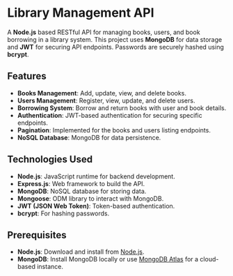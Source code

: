 # Library Management API

A **Node.js** based RESTful API for managing books, users, and book borrowing in a library system. This project uses **MongoDB** for data storage and **JWT** for securing API endpoints. Passwords are securely hashed using **bcrypt**.

## Features

- **Books Management**: Add, update, view, and delete books.
- **Users Management**: Register, view, update, and delete users.
- **Borrowing System**: Borrow and return books with user and book details.
- **Authentication**: JWT-based authentication for securing specific endpoints.
- **Pagination**: Implemented for the books and users listing endpoints.
- **NoSQL Database**: MongoDB for data persistence.

## Technologies Used

- **Node.js**: JavaScript runtime for backend development.
- **Express.js**: Web framework to build the API.
- **MongoDB**: NoSQL database for storing data.
- **Mongoose**: ODM library to interact with MongoDB.
- **JWT (JSON Web Token)**: Token-based authentication.
- **bcrypt**: For hashing passwords.

## Prerequisites

- **Node.js**: Download and install from [Node.js](https://nodejs.org/).
- **MongoDB**: Install MongoDB locally or use [MongoDB Atlas](https://www.mongodb.com/cloud/atlas) for a cloud-based instance.




